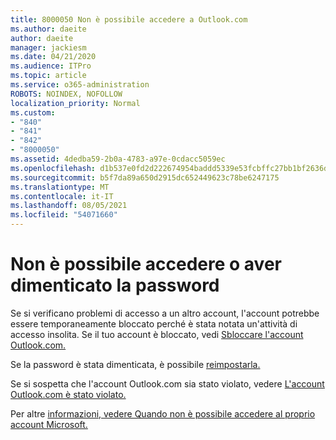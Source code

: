 ```yaml
---
title: 8000050 Non è possibile accedere a Outlook.com
ms.author: daeite
author: daeite
manager: jackiesm
ms.date: 04/21/2020
ms.audience: ITPro
ms.topic: article
ms.service: o365-administration
ROBOTS: NOINDEX, NOFOLLOW
localization_priority: Normal
ms.custom:
- "840"
- "841"
- "842"
- "8000050"
ms.assetid: 4dedba59-2b0a-4783-a97e-0cdacc5059ec
ms.openlocfilehash: d1b537e0fd2d222674954baddd5339e53fcbffc27bb1bf2636d93895137f320b
ms.sourcegitcommit: b5f7da89a650d2915dc652449623c78be6247175
ms.translationtype: MT
ms.contentlocale: it-IT
ms.lasthandoff: 08/05/2021
ms.locfileid: "54071660"
---
```

# <a name="i-cant-sign-in-or-forgot-my-password"></a>Non è possibile accedere o aver dimenticato la password

Se si verificano problemi di accesso a un altro account, l'account potrebbe essere temporaneamente bloccato perché è stata notata un'attività di accesso insolita. Se il tuo account è bloccato, vedi [Sbloccare l'account Outlook.com.](https://support.office.com/article/f4ad2701-d166-4d8b-8a6a-9af2a1f8a4c4?wt.mc_id=Office_Outlook_com_Alchemy)
  
Se la password è stata dimenticata, è possibile [reimpostarla.](https://go.microsoft.com/fwlink/p/?linkid=841909)
  
Se si sospetta che l'account Outlook.com sia stato violato, vedere [L'account Outlook.com è stato violato.](https://support.office.com/article/35993ac5-ac2f-494e-aacb-5232dda453d8?wt.mc_id=Office_Outlook_com_Alchemy)
  
Per altre [informazioni, vedere Quando non è possibile accedere al proprio account Microsoft.](https://go.microsoft.com/fwlink/p/?linkid=842227)
  
